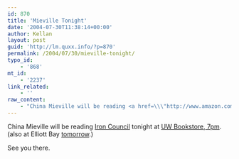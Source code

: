 ```yaml
---
id: 870
title: 'Mieville Tonight'
date: '2004-07-30T11:38:14+00:00'
author: Kellan
layout: post
guid: 'http://lm.quxx.info/?p=870'
permalink: /2004/07/30/mieville-tonight/
typo_id:
    - '868'
mt_id:
    - '2237'
link_related:
    - ''
raw_content:
    - "China Mieville will be reading <a href=\\\"http://www.amazon.com/exec/obidos/tg/detail/-/0345464028/102-9435059-1111327?v=glance\\\">Iron Council</a> tonight at <a title=\\\"Events Calendar\\\" href=\\\"http://www.bookstore.washington.edu/ubs/main.taf?area=events&page=events&catagory=events&tn=1\\\">UW Bookstore, 7pm</a>. (also at Elliott Bay <a href=\\\"http://www.elliottbaybook.com/events/current/mieville.jsp\\\">tomorrow</a>.)\n\nSee you there."
---
```


China Mieville will be reading [Iron Council](http://www.amazon.com/exec/obidos/tg/detail/-/0345464028/102-9435059-1111327?v=glance) tonight at [UW Bookstore, 7pm](http://www.bookstore.washington.edu/ubs/main.taf?area=events&page=events&catagory=events&tn=1 "Events Calendar"). (also at Elliott Bay [tomorrow](http://www.elliottbaybook.com/events/current/mieville.jsp).)

See you there.